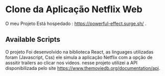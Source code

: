 # Clone da Aplicação Netflix Web

O meu Projeto Está hospedado : https://powerful-effect.surge.sh/ .

## Available Scripts

O projeto Foi desenvolvido na biblioteca React,  as linguages utilizadas foram (Javascript, Css)
ele simula a aplicação Netflix com a opção de asssitir trailers ao clicar nos videos.
nesse projeto utilizei a API disponibilizada pelo site https://www.themoviedb.org/documentation/api.
